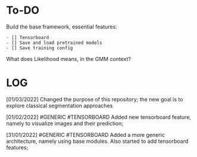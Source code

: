 # To-DO
Build the base framework, essential features: 
    
    - [] Tensorboard
    - [] Save and load pretrained models
    - [] Save training config 
 

What does Likelihood means, in the GMM context?

# LOG
[01/03/2022] Changed the purpose of this repository; the new goal is to explore classical segmentation approaches

[01/02/2022] #GENERIC #TENSORBOARD Added new tensorboard feature, namely to visualize images and their prediction;

[31/01/2022] #GENERIC #TENSORBOARD Added a more generic architecture, namely using base modules. Also started to add tensorboard features;